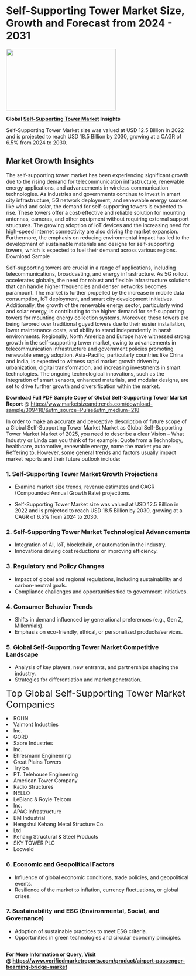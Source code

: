 <H1>Self-Supporting Tower Market Size, Growth and Forecast from 2024 - 2031</H1><img class="aligncenter size-medium wp-image-584254" src="https://thirdeyenews.in/wp-content/uploads/2024/09/Global-Market-Research-300x168.jpeg" alt="" width="300" height="168" /><p><strong>Global&nbsp;<a href="https://www.marketsizeandtrends.com/download-sample/309418/&amp;utm_source=Pulse&amp;utm_medium=218">Self-Supporting Tower Market</a> Insights</strong></p><p>Self-Supporting Tower Market size was valued at USD 12.5 Billion in 2022 and is projected to reach USD 18.5 Billion by 2030, growing at a CAGR of 6.5% from 2024 to 2030.</p><p><h2>Market Growth Insights</h2> <p>The self-supporting tower market has been experiencing significant growth due to the rising demand for telecommunication infrastructure, renewable energy applications, and advancements in wireless communication technologies. As industries and governments continue to invest in smart city infrastructure, 5G network deployment, and renewable energy sources like wind and solar, the demand for self-supporting towers is expected to rise. These towers offer a cost-effective and reliable solution for mounting antennas, cameras, and other equipment without requiring external support structures. The growing adoption of IoT devices and the increasing need for high-speed internet connectivity are also driving the market expansion. Furthermore, the emphasis on reducing environmental impact has led to the development of sustainable materials and designs for self-supporting towers, which is expected to fuel their demand across various regions. Download Sample </p> <p>Self-supporting towers are crucial in a range of applications, including telecommunications, broadcasting, and energy infrastructure. As 5G rollout accelerates globally, the need for robust and flexible infrastructure solutions that can handle higher frequencies and denser networks becomes paramount. The market is further propelled by the increase in mobile data consumption, IoT deployment, and smart city development initiatives. Additionally, the growth of the renewable energy sector, particularly wind and solar energy, is contributing to the higher demand for self-supporting towers for mounting energy collection systems. Moreover, these towers are being favored over traditional guyed towers due to their easier installation, lower maintenance costs, and ability to stand independently in harsh environments. Regionally, North America and Europe have witnessed strong growth in the self-supporting tower market, owing to advancements in telecommunication infrastructure and government policies promoting renewable energy adoption. Asia-Pacific, particularly countries like China and India, is expected to witness rapid market growth driven by urbanization, digital transformation, and increasing investments in smart technologies. The ongoing technological innovations, such as the integration of smart sensors, enhanced materials, and modular designs, are set to drive further growth and diversification within the market. </p><p><span class=""><strong>Download Full PDF Sample Copy of Global Self-Supporting Tower Market Report</strong> @ <a href="https://www.marketsizeandtrends.com/download-sample/309418/&amp;utm_source=Pulse&amp;utm_medium=218" target="_blank">https://www.marketsizeandtrends.com/download-sample/309418/&amp;utm_source=Pulse&amp;utm_medium=218</a></span></p><p>In order to make an accurate and perceptive description of future scope of a Global&nbsp;Self-Supporting Tower Market Market as Global&nbsp;Self-Supporting Tower Market Market of 2025, you need to describe a clear Vision &ndash; What Industry or Linda can you think of for example: Quote from a Technology, healthcare, automotive, renewable energy, name the market you are Reffering to. However, some general trends and factors usually impact market reports and their future outlook include:</p><h3>1.&nbsp;<strong>Self-Supporting Tower Market Growth Projections</strong></h3><ul><li>Examine market size trends, revenue estimates and CAGR (Compounded Annual Growth Rate) projections.</li><li><p>Self-Supporting Tower Market size was valued at USD 12.5 Billion in 2022 and is projected to reach USD 18.5 Billion by 2030, growing at a CAGR of 6.5% from 2024 to 2030.</p></li></ul><h3>2.&nbsp;<strong>Self-Supporting Tower Market Technological Advancements</strong></h3><ul><li>Integration of AI, IoT, blockchain, or automation in the industry.</li><li>Innovations driving cost reductions or improving efficiency.</li></ul><h3>3.&nbsp;<strong>Regulatory and Policy Changes</strong></h3><ul><li>Impact of global and regional regulations, including sustainability and carbon-neutral goals.</li><li>Compliance challenges and opportunities tied to government initiatives.</li></ul><h3>4.&nbsp;<strong>Consumer Behavior Trends</strong></h3><ul><li>Shifts in demand influenced by generational preferences (e.g., Gen Z, Millennials).</li><li>Emphasis on eco-friendly, ethical, or personalized products/services.</li></ul><h3>5.&nbsp;<strong>Global Self-Supporting Tower Market Competitive Landscape</strong></h3><ul><li>Analysis of key players, new entrants, and partnerships shaping the industry.</li><li>Strategies for differentiation and market penetration.</li></ul><p data-pm-slice="1 1 []"><span style="color: inherit; font-family: inherit; font-size: 25px;">Top Global Self-Supporting Tower Market Companies</span></p><div class="" data-test-id=""><p><li>ROHN</li><li> Valmont Industries</li><li> Inc.</li><li> GORD</li><li> Sabre Industries</li><li> Inc.</li><li> Ehresmann Engineering</li><li> Great Plains Towers</li><li> Trylon</li><li> PT. Telehouse Engineering</li><li> American Tower Company</li><li> Radio Structures</li><li> NELLO</li><li> LeBlanc & Royle Telcom</li><li> Inc.</li><li> APAC Infrastructure</li><li> BM Industrial</li><li> Hengshui Kehang Metal Structure Co.</li><li> Ltd</li><li> Kehang Structural & Steel Products</li><li> SKY TOWER PLC</li><li> Locweld</li></p></div><h3>6.&nbsp;<strong>Economic and Geopolitical Factors</strong></h3><ul><li>Influence of global economic conditions, trade policies, and geopolitical events.</li><li>Resilience of the market to inflation, currency fluctuations, or global crises.</li></ul><h3>7.&nbsp;<strong>Sustainability and ESG (Environmental, Social, and Governance)</strong></h3><ul><li>Adoption of sustainable practices to meet ESG criteria.</li><li>Opportunities in green technologies and circular economy principles.</li></ul><h2><strong style="font-size: 14px;">For More Information or Query, Visit @&nbsp;</strong><a style="background-color: #ffffff; font-size: 14px;" href="https://www.marketsizeandtrends.com/report/self-supporting-tower-market/" target="_blank">https://www.verifiedmarketreports.com/product/airport-passenger-boarding-bridge-market</a></h2>
